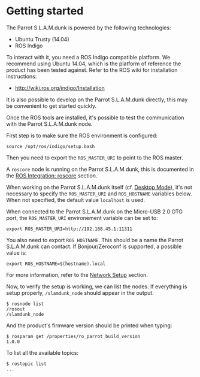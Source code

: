 # Getting started

The Parrot S.L.A.M.dunk is powered by the following technologies:

- Ubuntu Trusty (14.04)
- ROS Indigo

To interact with it, you need a ROS Indigo compatible platform.
We recommend using Ubuntu 14.04,
which is the platform of reference the product has been tested against.
Refer to the ROS wiki for installation instructions:

- http://wiki.ros.org/indigo/Installation

It is also possible to develop on the Parrot S.L.A.M.dunk directly,
this may be convenient to get started quickly.

Once the ROS tools are installed,
it's possible to test the communication with the Parrot S.L.A.M.dunk node.

First step is to make sure the ROS environment is configured:

    source /opt/ros/indigo/setup.bash

Then you need to export the `ROS_MASTER_URI` to point to the ROS master.

A `roscore` node is running on the Parrot S.L.A.M.dunk,
this is documented in the [ROS Integration: roscore](#roscore) section.

<aside class="notice">
When working on the Parrot S.L.A.M.dunk itself (cf. <a href="#desktop-mode">Desktop Mode</a>),
it's not necessary to specify the <code class="prettyprint">ROS_MASTER_URI</code>
and <code class="prettyprint">ROS_HOSTNAME</code> variables below.
When not specified, the default value <code class="prettyprint">localhost</code> is used.
</aside>

When connected to the Parrot S.L.A.M.dunk on the Micro-USB 2.0 OTG port,
the `ROS_MASTER_URI` environement variable can be set to:

    export ROS_MASTER_URI=http://192.168.45.1:11311

You also need to export `ROS_HOSTNAME`.
This should be a name the Parrot S.L.A.M.dunk can contact.
If Bonjour/Zeroconf is supported, a possible value is:

    export ROS_HOSTNAME=$(hostname).local

<aside class="notice">
For more information, refer to the <a href="#network-setup">Network Setup</a> section.
</aside>

Now, to verify the setup is working,
we can list the nodes.
If everything is setup properly,
`/slamdunk_node` should appear in the output.

    $ rosnode list
    /rosout
    /slamdunk_node

And the product's firmware version should be printed when typing:

    $ rosparam get /properties/ro_parrot_build_version
    1.0.0

To list all the available topics:

    $ rostopic list
    ...
